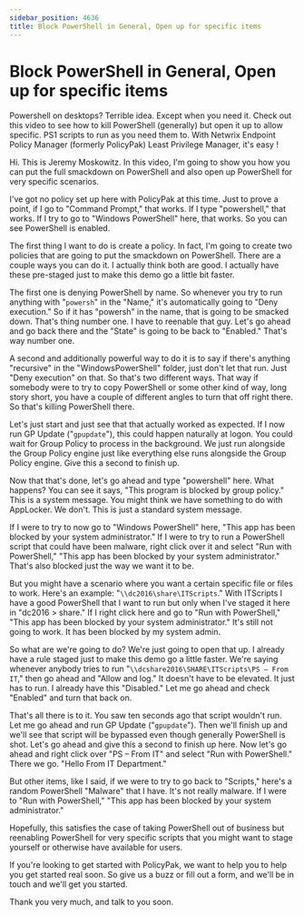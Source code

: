 ```yaml
---
sidebar_position: 4636
title: Block PowerShell in General, Open up for specific items
---
```


# Block PowerShell in General, Open up for specific items

Powershell on desktops? Terrible idea. Except when you need it. Check out this video to see how to kill PowerShell (generally) but open it up to allow specific. PS1 scripts to run as you need them to. With Netwrix Endpoint Policy Manager (formerly PolicyPak) Least Privilege Manager, it's easy !

Hi. This is Jeremy Moskowitz. In this video, I'm going to show you how you can put the full smackdown on PowerShell and also open up PowerShell for very specific scenarios.

I've got no policy set up here with PolicyPak at this time. Just to prove a point, if I go to "Command Prompt," that works. If I type "powershell," that works. If I try to go to "Windows PowerShell" here, that works. So you can see PowerShell is enabled.

The first thing I want to do is create a policy. In fact, I'm going to create two policies that are going to put the smackdown on PowerShell. There are a couple ways you can do it. I actually think both are good. I actually have these pre-staged just to make this demo go a little bit faster.

The first one is denying PowerShell by name. So whenever you try to run anything with "`powersh`" in the "Name," it's automatically going to "Deny execution." So if it has "powersh" in the name, that is going to be smacked down. That's thing number one. I have to reenable that guy. Let's go ahead and go back there and the "State" is going to be back to "Enabled." That's way number one.

A second and additionally powerful way to do it is to say if there's anything "recursive" in the "WindowsPowerShell" folder, just don't let that run. Just "Deny execution" on that. So that's two different ways. That way if somebody were to try to copy PowerShell or some other kind of way, long story short, you have a couple of different angles to turn that off right there. So that's killing PowerShell there.

Let's just start and just see that that actually worked as expected. If I now run GP Update ("`gpupdate`"), this could happen naturally at logon. You could wait for Group Policy to process in the background. We just run alongside the Group Policy engine just like everything else runs alongside the Group Policy engine. Give this a second to finish up.

Now that that's done, let's go ahead and type "powershell" here. What happens? You can see it says, "This program is blocked by group policy." This is a system message. You might think we have something to do with AppLocker. We don't. This is just a standard system message.

If I were to try to now go to "Windows PowerShell" here, "This app has been blocked by your system administrator." If I were to try to run a PowerShell script that could have been malware, right click over it and select "Run with PowerShell," "This app has been blocked by your system administrator." That's also blocked just the way we want it to be.

But you might have a scenario where you want a certain specific file or files to work. Here's an example: "`\\dc2016\share\ITScripts`." With ITScripts I have a good PowerShell that I want to run but only when I've staged it here in "dc2016 > share." If I right click here and go to "Run with PowerShell," "This app has been blocked by your system administrator." It's still not going to work. It has been blocked by my system admin.

So what are we're going to do? We're just going to open that up. I already have a rule staged just to make this demo go a little faster. We're saying whenever anybody tries to run "`\\dcshare2016\SHARE\ITScripts\PS – From IT`," then go ahead and "Allow and log." It doesn't have to be elevated. It just has to run. I already have this "Disabled." Let me go ahead and check "Enabled" and turn that back on.

That's all there is to it. You saw ten seconds ago that script wouldn't run. Let me go ahead and run GP Update ("`gpupdate`"). Then we'll finish up and we'll see that script will be bypassed even though generally PowerShell is shot. Let's go ahead and give this a second to finish up here. Now let's go ahead and right click over "PS – From IT" and select "Run with PowerShell." There we go. "Hello From IT Department."

But other items, like I said, if we were to try to go back to "Scripts," here's a random PowerShell "Malware" that I have. It's not really malware. If I were to "Run with PowerShell," "This app has been blocked by your system administrator."

Hopefully, this satisfies the case of taking PowerShell out of business but reenabling PowerShell for very specific scripts that you might want to stage yourself or otherwise have available for users.

If you're looking to get started with PolicyPak, we want to help you to help you get started real soon. So give us a buzz or fill out a form, and we'll be in touch and we'll get you started.

Thank you very much, and talk to you soon.